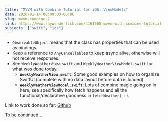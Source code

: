 ```yaml
---
title: "MVVM with Combine Tutorial for iOS: ViewModels"
date: 2020-01-14T00:00:00-00:00
slug: mvvm-combine-2
link: https://www.raywenderlich.com/4161005-mvvm-with-combine-tutorial-for-ios
subjects: ["swift", "ios"]
---
```


* `ObservableObject` means that the class has properties that can be used as bindings.
* Keep a reference to `AnyCancellable`s to keep async alive, otherwise will not receive responses.
* See `WeeklyWeatherView.swift` and `WeeklyWeatherViewModel.swift` for what was done today.
    * **`WeeklyWeatherView.swift`**: Some good examples on how to organize SwiftUI (complete with no data layout before data is loaded)
    * **`WeeklyWeatherViewModel.swift`**: Lots of combine magic going on in here, see specifically how fetch happens and all the functional/declarative goodness in `fetchWeather(_:)`.

Link to work done so far: [Github](https://github.com/help-debug-examples/RWTutorial-CombineWeatherApp/tree/part2-viewmodel)

To be continued...